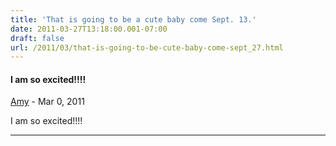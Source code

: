 ```yaml
---
title: 'That is going to be a cute baby come Sept. 13.'
date: 2011-03-27T13:18:00.001-07:00
draft: false
url: /2011/03/that-is-going-to-be-cute-baby-come-sept_27.html
---
```


#### I am so excited!!!!
[Amy](https://www.blogger.com/profile/16730340954836360884 "noreply@blogger.com") - <time datetime="2011-03-27T17:12:08.168-07:00">Mar 0, 2011</time>

I am so excited!!!!
<hr />
